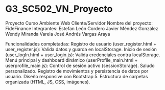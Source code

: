 # G3_SC502_VN_Proyecto
Proyecto Curso Ambiente Web Cliente/Servidor
Nombre del proyecto: FideFinance 
Integrantes:
Estefan León Cordero 
Javier Méndez González 
Wendy Miranda Varela 
José Andrés Vargas Araya 

Funcionalidades completadas:
Registro de usuario (user_register.html + user_register.js):
Valida datos y guarda en localStorage.
Inicio de sesión (user_logIn.html + user_login.js):
Valida credenciales contra localStorage.
Menú principal y dashboard dinámico (userProfile_main.html + userprofile_main.js):
Control de sesión activo (sessionStorage).
Saludo personalizado.
Registro de movimientos y persistencia de datos por usuario.
Diseño responsive con Bootstrap 5.
Estructura de carpetas organizada (HTML, JS, CSS, imágenes).
